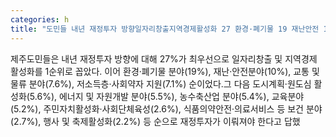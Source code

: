 ```yaml
---
categories: h
title: "도민들 내년 재정투자 방향일자리창출지역경제활성화 27 환경·폐기물 19 재난안전 10 순"
---
```

제주도민들은 내년 재정투자 방향에 대해 27%가 최우선으로 일자리창출 및 지역경제 활성화를 1순위로 꼽았다. 이어 환경·폐기물 분야(19%), 재난·안전분야(10%), 교통 및 물류 분야(7.6%), 저소득층·사회약자 지원(7.1%) 순이었다.그 다음 도시계획·원도심 활성화(5.6%), 에너지 및 자원개발 분야(5.5%), 농수축산업 분야(5.4%), 교육분야(5.2%), 주민자치활성화·사회단체육성(2.6%), 식품의약안전·의료서비스 등 보건 분야(2.7%), 행사 및 축제활성화(2.2%) 등 순으로 재정투자가 이뤄져야 한다고 답했